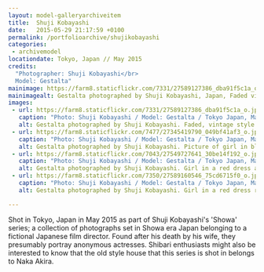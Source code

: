 ```yaml
---
layout: model-galleryarchiveitem
title:  Shuji Kobayashi
date:   2015-05-29 21:17:59 +0100
permalink: /portfolioarchive/shujikobayashi
categories:
 - archivemodel
locationdate: Tokyo, Japan // May 2015
credits:
  "Photographer: Shuji Kobayashi</br>
  Model: Gestalta"
mainimage: https://farm8.staticflickr.com/7331/27589127386_dba91f5c1a_o.jpg
mainimagealt: Gestalta photographed by Shuji Kobayashi, Japan, Faded vintage style picture of seated woman with undone shirt
images:
 - url: https://farm8.staticflickr.com/7331/27589127386_dba91f5c1a_o.jpg
   caption: "Photo: Shuji Kobayashi / Model: Gestalta / Tokyo Japan, May 2015"
   alt: Gestalta photographed by Shuji Kobayashi. Faded, vintage style picture of seated woman with undone shirt
 - url: https://farm8.staticflickr.com/7477/27345419790_049bf41af3_o.jpg
   caption: "Photo: Shuji Kobayashi / Model: Gestalta / Tokyo Japan, May 2015"
   alt: Gestalta photographed by Shuji Kobayashi. Picture of girl in blue dress in a vintage style room
 - url: https://farm8.staticflickr.com/7043/27549727641_30be14f192_o.jpg
   caption: "Photo: Shuji Kobayashi / Model: Gestalta / Tokyo Japan, May 2015"
   alt: Gestalta photographed by Shuji Kobayashi. Girl in a red dress and red lipstick smoking a cigarette
 - url: https://farm8.staticflickr.com/7350/27589160546_75cd6715f0_o.jpg
   caption: "Photo: Shuji Kobayashi / Model: Gestalta / Tokyo Japan, May 2015"
   alt: Gestalta photographed by Shuji Kobayashi. Girl in a red dress reclines in a Japanese garden

---
```


Shot in Tokyo, Japan in May 2015 as part of Shuji Kobayashi's 'Showa' series; a collection of photographs set in Showa era Japan belonging to a fictional Japanese film director.
Found after his death by his wife, they presumably portray anonymous actresses.
Shibari enthusiasts might also be interested to know that the old style house that this series is shot in belongs to Naka Akira.
